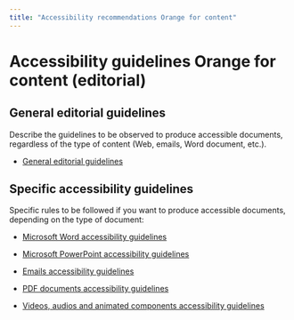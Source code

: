 ```yaml
---
title: "Accessibility recommendations Orange for content"
---
```


# Accessibility guidelines Orange for content (editorial)

## General editorial guidelines 
Describe the guidelines to be observed to produce accessible documents, regardless of the type of content (Web, emails, Word document, etc.).
<ul role="presentation">
<li><a href="general">General editorial guidelines</a></li>
</ul>

## Specific accessibility guidelines 
Specific rules to be followed if you want to produce accessible documents, depending on the type of document:

- [Microsoft Word accessibility guidelines](word)

- [Microsoft PowerPoint accessibility guidelines](powerpoint)

- [Emails accessibility guidelines](emails)

- [PDF documents accessibility guidelines](pdf)

- [Videos, audios and animated components accessibility guidelines](animated-components)
